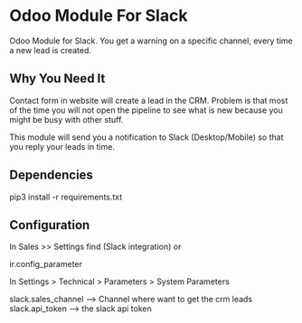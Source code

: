 # Odoo Module For Slack

Odoo Module for Slack. You get a warning on a specific channel, every time a new lead is created.

## Why You Need It

Contact form in website will create a lead in the CRM. Problem is that most of the time 
you will not open the pipeline to see what is new because you might be busy with other stuff.

This module will send you a notification to Slack (Desktop/Mobile) so that you reply your 
leads in time.

## Dependencies

pip3 install -r requirements.txt

## Configuration

In Sales >> Settings find (Slack integration) or

ir.config_parameter

In Settings > Technical > Parameters > System Parameters

slack.sales_channel --> Channel where want to get the crm leads
slack.api_token --> the slack api token
